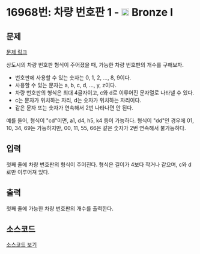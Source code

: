 # 16968번: 차량 번호판 1 - <img src="https://static.solved.ac/tier_small/5.svg" style="height:20px" /> Bronze I

<!-- performance -->

<!-- 문제 제출 후 깃허브에 푸시를 했을 때 제출한 코드의 성능이 입력될 공간입니다.-->

<!-- end -->

## 문제

[문제 링크](https://boj.kr/16968)


<p>상도시의 차량 번호판&nbsp;형식이 주어졌을 때, 가능한 차량 번호판의 개수를 구해보자.</p>

<ul>
<li>번호판에 사용할 수 있는 숫자는 0, 1, 2, ..., 8, 9이다.</li>
<li>사용할 수 있는 문자는 a, b, c, d, ..., y, z이다.</li>
<li>차량 번호판의 형식은 최대 4글자이고, c와 d로 이루어진 문자열로 나타낼 수 있다.</li>
<li>c는 문자가 위치하는 자리, d는 숫자가 위치하는 자리이다.</li>
<li>같은 문자 또는 숫자가 연속해서 2번 나타나면 안 된다.</li>
</ul>

<p>예를 들어, 형식이 "cd"이면, a1, d4, h5, k4 등이 가능하다. 형식이 "dd"인 경우에 01, 10, 34, 69는 가능하지만, 00, 11, 55, 66은 같은 숫자가 2번 연속해서 불가능하다.</p>



## 입력


<p>첫째 줄에 차량 번호판의 형식이 주어진다. 형식은 길이가 4보다 작거나 같으며, c와 d로만 이루어져 있다.</p>



## 출력


<p>첫째 줄에 가능한 차량 번호판의 개수를 출력한다.</p>



## 소스코드

[소스코드 보기](차량%20번호판%201.cpp)
